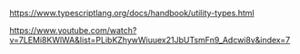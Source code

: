 https://www.typescriptlang.org/docs/handbook/utility-types.html

https://www.youtube.com/watch?v=7LEMi8KWlWA&list=PLibKZhywWiuuex21JbUTsmFn9_Adcwi8v&index=7
